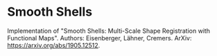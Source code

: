# Smooth Shells
Implementation of "Smooth Shells: Multi-Scale Shape Registration with Functional Maps". Authors: Eisenberger, Lähner, Cremers. ArXiv: https://arxiv.org/abs/1905.12512.